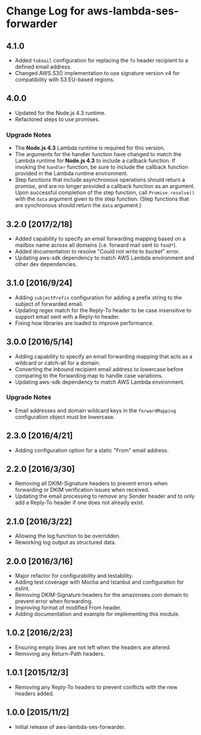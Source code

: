 # Change Log for aws-lambda-ses-forwarder

## 4.1.0

- Added `toEmail` configuration for replacing the `To` header recipient to a
defined email address.
- Changed AWS.S3() implementation to use signature version v4 for compatibility
with S3 EU-based regions.

## 4.0.0

- Updated for the Node.js 4.3 runtime.
- Refactored steps to use promises.

### Upgrade Notes

- The **Node.js 4.3** Lambda runtime is required for this version.
- The arguments for the handler function have changed to match the Lambda
runtime for **Node.js 4.3** to include a callback function. If invoking the
`handler` function, be sure to include the callback function provided in the
Lambda runtime environment.
- Step functions that include asynchronous operations should return a promise,
and are no longer provided a callback function as an argument. Upon successful
completion of the step function, call `Promise.resolve()` with the `data`
argument given to the step function. (Step functions that are synchronous should
return the `data` argument.)

## 3.2.0 [2017/2/18]

- Added capability to specify an email forwarding mapping based on a mailbox
name across all domains (i.e. forward mail sent to `foo@*`).
- Added documentation to resolve "Could not write to bucket" error.
- Updating aws-sdk dependency to match AWS Lambda environment and other dev
dependencies.

## 3.1.0 [2016/9/24]

- Adding `subjectPrefix` configuration for adding a prefix string to the subject
of forwarded email.
- Updating regex match for the Reply-To header to be case insensitive to support
email sent with a Reply-to header.
- Fixing how libraries are loaded to improve performance.

## 3.0.0 [2016/5/14]

- Adding capability to specify an email forwarding mapping that acts as a
wildcard or catch-all for a domain.
- Converting the inbound recipient email address to lowercase before comparing
to the forwarding map to handle case variations.
- Updating aws-sdk dependency to match AWS Lambda environment.

### Upgrade Notes

- Email addresses and domain wildcard keys in the `forwardMapping` configuration
object must be lowercase.

## 2.3.0 [2016/4/21]

- Adding configuration option for a static "From" email address.

## 2.2.0 [2016/3/30]

- Removing all DKIM-Signature headers to prevent errors when forwarding or DKIM
verification issues when received.
- Updating the email processing to remove any Sender header and to only add a
Reply-To header if one does not already exist.

## 2.1.0 [2016/3/22]

- Allowing the log function to be overridden.
- Reworking log output as structured data.

## 2.0.0 [2016/3/16]

- Major refactor for configurability and testability.
- Adding test coverage with Mocha and Istanbul and configuration for eslint.
- Removing DKIM-Signature headers for the amazonses.com domain to prevent error
when forwarding.
- Improving format of modified From header.
- Adding documentation and example for implementing this module.

## 1.0.2 [2016/2/23]

- Ensuring empty lines are not left when the headers are altered.
- Removing any Return-Path headers.

## 1.0.1 [2015/12/3]

- Removing any Reply-To headers to prevent conflicts with the new headers added.

## 1.0.0 [2015/11/2]

- Initial release of aws-lambda-ses-forwarder.
